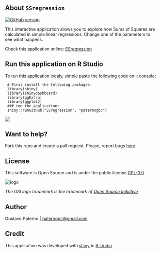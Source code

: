 ## About `SSregression`

[![GitHub version](https://badge.fury.io/gh/paternogbc%2FSSregression.svg)](http://badge.fury.io/gh/paternogbc%2FSSregression)


This interactive application allows you to explore how Sums of Squares are calculated in simple linear regressions. Change one of the parameters to see what happens.

Check this application online: [SSregression](https://paternogbc.shinyapps.io/SS_regression)

## Run this application on R Studio

To run this application localy, simple paste the following code on `R` console: 
```{r} 
 # First install the following packages:
 library(shiny)
 library(shinydashboard)
 library(ggExtra)
 library(ggplot2)
 ### run the application:
 shiny::runGitHub("SSregression", "paternogbc")
```

![](http://i.imgur.com/d6i4LGy.png)


## Want to help?
Fork this repo and create a pull request. Please, report bugs [here](https://github.com/paternogbc/SSregression/issues).


## License
This software is Open Source and is under the public license [GPL-3.0](http://www.gnu.org/licenses/gpl-3.0.en.html)

![logo](https://raw.githubusercontent.com/paternogbc/SSregression/master/www/logo.png) 

_The OSI logo trademark is the trademark of [Open Source Initiative](http://opensource.org/)_

## Author
Gustavo Paterno | paternogc@gmail.com

## Credit

This application was developed with [shiny](http://shiny.rstudio.com/) in 
[R studio](https://www.rstudio.com/).

